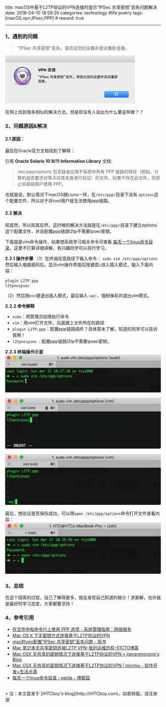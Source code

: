 title: macOS中基于L2TP协议的VPN连接时提示“IPSec 共享密钥”丢失问题解决
date: 2018-04-10 18:59:26
categories: technology #life poetry
tags: [macOS,vpn,IPsec,PPP]  # <!--more-->
reward: true

---

### 1、遇到的问题

>“IPSec 共享密钥”丢失。请验证您的设置并尝试重新连接。

![20180410-VPNConnetionFailure.png](https://github.com/iHTCboy/iGallery/raw/master/BlogImages/2018/04/20180410-VPNConnetionFailure.png)


在网上找到很多相似的解决方法，但是却没有人说出为什么要这样做？？

<!--more-->

### 2、问题原因&解决

#### 2.1 原因：
最后在Oracle官方文档找到了解释：

引用 **Oracle Solaris 10 8/11 Information Library** 文档:
> /etc/ppp/options
包含缺省应用于系统中所有 PPP 链路的特征（例如，计算机是否要求对等点对其本身进行验证）的文件。如果不存在此文件，将禁止非超级用户使用 PPP。

也就是说，默认情况下macOS跟Liunx一样，在`/etc/ppp/`目录下没有 `options`这个配置文件，所以对于非root用户就无法使用ppp链路。


#### 2.2 解决
知其然，所以知其后然，这时候的解决方法就是在`/etc/ppp/`目录下建立options`这个配置文件，并且配置ppp链路l2tp不需要ipsec密钥。

下面就是vim命令操作，如果想系统学习相关命令可查看 [每天一个linux命令目录](http://www.cnblogs.com/peida/archive/2012/12/05/2803591.html)，这里不打算详细讲解，有兴趣同学可以另行学习。

**2.2.1 操作步骤**
（1）在终端任意路径下输入命令： `sudo vim /etc/ppp/options`
然后输入电脑密码后，显示vim操作界面后按键盘`i`进入插入模式，输入下面内容：
```
plugin L2TP.ppp
l2tpnoipsec
```
（2）然后按`esc`键退出插入模式，最后输入`:wq!`，强制保存并退出vim模式。


**2.2.2 命令解释**
- `sudo`：用管理员权限执行命令
- `vim`：用vim打开文件，后面跟上文件所在的路径
- `plugin L2TP.ppp`：配置ppp链路插件？具体暂未了解，知道的同学可以告诉我啊！
- `l2tpnoipsec `: 配置ppp链路l2tp不需要ipsec密钥。

**2.2.3 终端操作示意**
![sudo vim /etc/ppp/options](https://github.com/iHTCboy/iGallery/raw/master/BlogImages/2018/04/20180410-SudoVim-etc-ppp-options.png)

![添加ppp的options配置文件](https://github.com/iHTCboy/iGallery/raw/master/BlogImages/2018/04/20180410-vim-options-insert.png)

![保存内容并退出vim](https://github.com/iHTCboy/iGallery/raw/master/BlogImages/2018/04/20180410-vim-wq!.png)

最后，想验证是否保存成功，可以用`open /etc/ppp/options`命令打开文件查看内容：
![打开options文件查看内容](https://github.com/iHTCboy/iGallery/raw/master/BlogImages/2018/04/20180410-open-options.png)

### 3、总结
在这个探索的过程，自己了解得更多，就会发现自己知道的越少！求甚解，也许就是最好的学习态度，大家都要坚持！

### 4、参考引用
- [在文件中和命令行上使用 PPP 选项 - 系统管理指南：网络服务](https://docs.oracle.com/cd/E24847_01/html/E22299/pppsvrconfig.reference-65.html)
- [Mac OS X 下无密钥方式连接基于L2TP协议的VPN](https://lxneng.com/posts/177)
- [mac的vpn配置“IPSec 共享密钥”丢失问题 - 简书](https://www.jianshu.com/p/6bbfbc49e54c)
- [Mac 笔记本无共享密钥连接L2TP VPN-我的运维历程-51CTO博客](http://blog.51cto.com/nginxs/1714806)
- [Mac OSX 无共享的密钥情况下连接基于L2TP协议的VPN « jiangrongyong's Blog](http://jiangrongyong-blog.logdown.com/posts/2013/06/14/osx-vpn-l2tp)
- [Mac OSX 无共享的密钥情况下连接基于L2TP协议的VPN | micmiu - 软件开发+生活点滴](http://www.micmiu.com/os/mac/mac-osx-vpn-l2tp/)
- [每天一个linux命令目录 - peida - 博客园](http://www.cnblogs.com/peida/archive/2012/12/05/2803591.html)



<br>
> 注：本文首发于 [iHTCboy's blog](http://iHTCboy.com)，如若转载，请注来源


